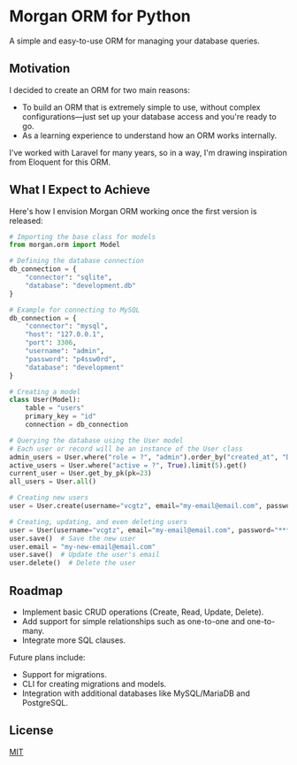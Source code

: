 # Morgan ORM for Python
A simple and easy-to-use ORM for managing your database queries.

## Motivation
I decided to create an ORM for two main reasons:
- To build an ORM that is extremely simple to use, without complex configurations—just set up your database access and you're ready to go.
- As a learning experience to understand how an ORM works internally.

I've worked with Laravel for many years, so in a way, I'm drawing inspiration from Eloquent for this ORM.

## What I Expect to Achieve
Here's how I envision Morgan ORM working once the first version is released:
```python
# Importing the base class for models
from morgan.orm import Model

# Defining the database connection
db_connection = {
    "connector": "sqlite",
    "database": "development.db"
}

# Example for connecting to MySQL
db_connection = {
    "connector": "mysql",
    "host": "127.0.0.1",
    "port": 3306,
    "username": "admin",
    "password": "p4ssw0rd",
    "database": "development"
}

# Creating a model
class User(Model):
    table = "users"
    primary_key = "id"
    connection = db_connection

# Querying the database using the User model
# Each user or record will be an instance of the User class
admin_users = User.where("role = ?", "admin").order_by("created_at", "DESC").get()
active_users = User.where("active = ?", True).limit(5).get()
current_user = User.get_by_pk(pk=23)
all_users = User.all()

# Creating new users
user = User.create(username="vcgtz", email="my-email@email.com", password="********")

# Creating, updating, and even deleting users
user = User(username="vcgtz", email="my-email@email.com", password="********")
user.save()  # Save the new user
user.email = "my-new-email@email.com"
user.save()  # Update the user's email
user.delete()  # Delete the user
```

## Roadmap
- Implement basic CRUD operations (Create, Read, Update, Delete).
- Add support for simple relationships such as one-to-one and one-to-many.
- Integrate more SQL clauses.

Future plans include:
- Support for migrations.
- CLI for creating migrations and models.
- Integration with additional databases like MySQL/MariaDB and PostgreSQL.

## License
[MIT](https://github.com/vcgtz/py-morgan-orm/blob/main/LICENSE)
